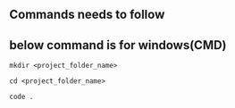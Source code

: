 ## Commands needs to follow

## below command is for windows(CMD)


```
mkdir <project_folder_name>
```

```
cd <project_folder_name>
```

```
code .
```